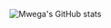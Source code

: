 ![Mwega's GitHub stats](https://github-readme-stats.vercel.app/api?username=CodeDroid&hide=contribs,prs)
